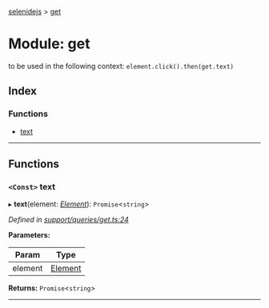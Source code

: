 [selenidejs](../README.md) > [get](../modules/get.md)

# Module: get

to be used in the following context: `element.click().then(get.text)`

## Index

### Functions

* [text](get.md#text)

---

## Functions

<a id="text"></a>

### `<Const>` text

▸ **text**(element: *[Element](../classes/element.md)*): `Promise`<`string`>

*Defined in [support/queries/get.ts:24](https://github.com/KnowledgeExpert/selenidejs/blob/master/lib/support/queries/get.ts#L24)*

**Parameters:**

| Param | Type |
| ------ | ------ |
| element | [Element](../classes/element.md) |

**Returns:** `Promise`<`string`>

___


